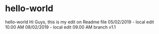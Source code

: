 # hello-world
hello-world
Hi Guys, this is my edit on Readme file 
05/02/2019 - local edit 
10.00 AM
08/02/2019 - local edit 
09.00 AM
branch v1.1
